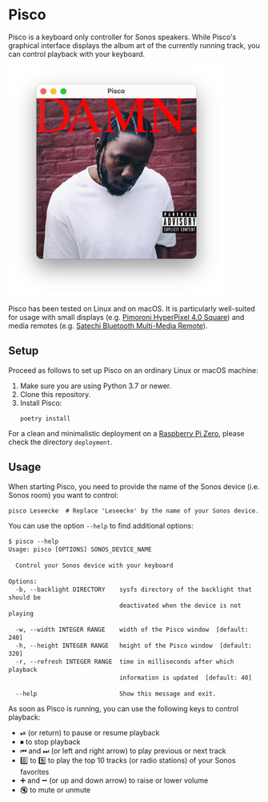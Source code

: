 # Pisco

Pisco is a keyboard only controller for Sonos speakers.
While Pisco's graphical interface displays the album art of the currently running track,
you can control playback with your keyboard.

<img src="images/screenshot.png" width="432" height="460" alt="Screenshot of Pisco while playing Kendrick Lamar's album DAMN.">

Pisco has been tested on Linux and on macOS.
It is particularly well-suited for usage with
small displays (e.g. [Pimoroni HyperPixel 4.0 Square](https://shop.pimoroni.com/products/hyperpixel-4-square?variant=30138251477075)) and
media remotes (e.g. [Satechi Bluetooth Multi-Media Remote](https://satechi.net/products/satechi-bluetooth-multi-media-remote?variant=27129644617)).


## Setup

Proceed as follows to set up Pisco on an ordinary Linux or macOS machine:

1. Make sure you are using Python 3.7 or newer.
2. Clone this repository.
3. Install Pisco:
    ```shell
    poetry install
    ```

For a clean and minimalistic deployment
on a [Raspberry Pi Zero](https://www.raspberrypi.com/products/raspberry-pi-zero/),
please check the directory `deployment`.


## Usage

When starting Pisco,
you need to provide the name of the Sonos device (i.e. Sonos room) you want to control:

```shell
pisco Leseecke  # Replace 'Leseecke' by the name of your Sonos device.
```

You can use the option `--help` to find additional options:
```text
$ pisco --help
Usage: pisco [OPTIONS] SONOS_DEVICE_NAME

  Control your Sonos device with your keyboard

Options:
  -b, --backlight DIRECTORY    sysfs directory of the backlight that should be
                               deactivated when the device is not playing

  -w, --width INTEGER RANGE    width of the Pisco window  [default: 240]
  -h, --height INTEGER RANGE   height of the Pisco window  [default: 320]
  -r, --refresh INTEGER RANGE  time in milliseconds after which playback
                               information is updated  [default: 40]

  --help                       Show this message and exit.
```

As soon as Pisco is running, you can use the following keys to control playback:
- ⏯ (or return) to pause or resume playback
- ⏹ to stop playback
- ⏮ and ⏭ (or left and right arrow) to play previous or next track
- 0️⃣ to 9️⃣ to play the top 10 tracks (or radio stations) of your Sonos favorites
- ➕ and ➖ (or up and down arrow) to raise or lower volume
- 🔇 to mute or unmute
